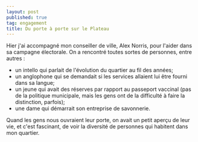 ```yaml
---
layout: post
published: true
tag: engagement
title: Du porte à porte sur le Plateau
---
```


Hier j'ai accompagné mon conseiller de ville, Alex Norris, pour l'aider dans sa campagne électorale.
On a rencontré toutes sortes de personnes, entre autres :

- un intello qui parlait de l'évolution du quartier au fil des années;
- un anglophone qui se demandait si les services allaient lui être fourni dans sa langue;
- un jeune qui avait des réserves par rapport au passeport vaccinal (pas de la politique municipale, mais les gens ont de la difficulté à faire la distinction, parfois);
- une dame qui démarrait son entreprise de savonnerie.

Quand les gens nous ouvraient leur porte, on avait un petit aperçu de leur vie, et c'est fascinant, de voir la diversité de personnes qui habitent dans mon quartier.
